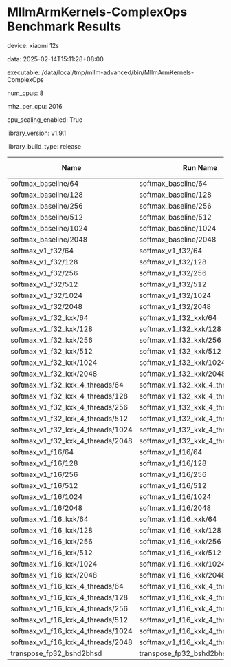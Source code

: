 # MllmArmKernels-ComplexOps Benchmark Results

device: xiaomi 12s

data: 2025-02-14T15:11:28+08:00

executable: /data/local/tmp/mllm-advanced/bin/MllmArmKernels-ComplexOps

num_cpus: 8

mhz_per_cpu: 2016

cpu_scaling_enabled: True

library_version: v1.9.1

library_build_type: release

| Name | Run Name | Run Type | Iterations | Real Time | CPU Time | Time Unit |
| --- | --- | --- | --- | --- | --- | --- |
| softmax_baseline/64 | softmax_baseline/64 | iteration | 3621781 | 194.89267655656627 | 193.52294106131765 | ns |
| softmax_baseline/128 | softmax_baseline/128 | iteration | 1842096 | 382.73815046061026 | 380.250933718981 | ns |
| softmax_baseline/256 | softmax_baseline/256 | iteration | 947935 | 742.2527314856493 | 737.4231017949543 | ns |
| softmax_baseline/512 | softmax_baseline/512 | iteration | 480422 | 1455.1408282727016 | 1445.442217467143 | ns |
| softmax_baseline/1024 | softmax_baseline/1024 | iteration | 244053 | 2883.2161539412764 | 2865.086710673502 | ns |
| softmax_baseline/2048 | softmax_baseline/2048 | iteration | 122559 | 5743.709829366755 | 5708.305477361928 | ns |
| softmax_v1_f32/64 | softmax_v1_f32/64 | iteration | 9306383 | 75.62159670393338 | 75.15925714641229 | ns |
| softmax_v1_f32/128 | softmax_v1_f32/128 | iteration | 4724021 | 148.92306299765855 | 147.9579169948653 | ns |
| softmax_v1_f32/256 | softmax_v1_f32/256 | iteration | 2455048 | 286.7166230635306 | 284.8400727806541 | ns |
| softmax_v1_f32/512 | softmax_v1_f32/512 | iteration | 1264684 | 556.7675814794621 | 553.2257306963636 | ns |
| softmax_v1_f32/1024 | softmax_v1_f32/1024 | iteration | 644339 | 1093.9260513598997 | 1086.738623612726 | ns |
| softmax_v1_f32/2048 | softmax_v1_f32/2048 | iteration | 324795 | 2169.9446943063544 | 2155.641604704505 | ns |
| softmax_v1_f32_kxk/64 | softmax_v1_f32_kxk/64 | iteration | 145130 | 4856.055053964569 | 4825.759353682908 | ns |
| softmax_v1_f32_kxk/128 | softmax_v1_f32_kxk/128 | iteration | 36942 | 19093.746900374234 | 18965.344648367718 | ns |
| softmax_v1_f32_kxk/256 | softmax_v1_f32_kxk/256 | iteration | 9442 | 74344.3688834522 | 73838.77568311802 | ns |
| softmax_v1_f32_kxk/512 | softmax_v1_f32_kxk/512 | iteration | 2279 | 306284.94295302226 | 303620.44361562113 | ns |
| softmax_v1_f32_kxk/1024 | softmax_v1_f32_kxk/1024 | iteration | 590 | 1229834.3034255933 | 1217987.6406779664 | ns |
| softmax_v1_f32_kxk/2048 | softmax_v1_f32_kxk/2048 | iteration | 126 | 5221979.992162984 | 5162931.079365066 | ns |
| softmax_v1_f32_kxk_4_threads/64 | softmax_v1_f32_kxk_4_threads/64 | iteration | 106019 | 6665.278846238522 | 6637.113809788802 | ns |
| softmax_v1_f32_kxk_4_threads/128 | softmax_v1_f32_kxk_4_threads/128 | iteration | 49865 | 13890.47197397015 | 13836.583856412313 | ns |
| softmax_v1_f32_kxk_4_threads/256 | softmax_v1_f32_kxk_4_threads/256 | iteration | 17774 | 39934.72144752469 | 39773.885844492004 | ns |
| softmax_v1_f32_kxk_4_threads/512 | softmax_v1_f32_kxk_4_threads/512 | iteration | 5035 | 139672.11797667894 | 139064.22661370342 | ns |
| softmax_v1_f32_kxk_4_threads/1024 | softmax_v1_f32_kxk_4_threads/1024 | iteration | 1287 | 537898.9409528696 | 533576.7668997676 | ns |
| softmax_v1_f32_kxk_4_threads/2048 | softmax_v1_f32_kxk_4_threads/2048 | iteration | 291 | 2430350.6220302056 | 2410528.542955325 | ns |
| softmax_v1_f16/64 | softmax_v1_f16/64 | iteration | 7433834 | 89.89576684114009 | 89.36416027046079 | ns |
| softmax_v1_f16/128 | softmax_v1_f16/128 | iteration | 4103590 | 172.07175351165432 | 170.90583976469324 | ns |
| softmax_v1_f16/256 | softmax_v1_f16/256 | iteration | 2053899 | 342.2805537106506 | 340.15423591909695 | ns |
| softmax_v1_f16/512 | softmax_v1_f16/512 | iteration | 1038857 | 673.5195700723946 | 669.0205033031477 | ns |
| softmax_v1_f16/1024 | softmax_v1_f16/1024 | iteration | 531186 | 1328.9411769496921 | 1320.317679682823 | ns |
| softmax_v1_f16/2048 | softmax_v1_f16/2048 | iteration | 265967 | 2636.4235638293385 | 2620.309023299885 | ns |
| softmax_v1_f16_kxk/64 | softmax_v1_f16_kxk/64 | iteration | 123157 | 5715.274763265637 | 5677.143353605538 | ns |
| softmax_v1_f16_kxk/128 | softmax_v1_f16_kxk/128 | iteration | 31936 | 22035.428263003625 | 21896.341714679358 | ns |
| softmax_v1_f16_kxk/256 | softmax_v1_f16_kxk/256 | iteration | 8036 | 87602.2093080892 | 87036.34992533585 | ns |
| softmax_v1_f16_kxk/512 | softmax_v1_f16_kxk/512 | iteration | 2036 | 346464.984283498 | 343790.72789783863 | ns |
| softmax_v1_f16_kxk/1024 | softmax_v1_f16_kxk/1024 | iteration | 508 | 1385918.1220420476 | 1374008.2499999958 | ns |
| softmax_v1_f16_kxk/2048 | softmax_v1_f16_kxk/2048 | iteration | 120 | 5864319.874914751 | 5800024.716666652 | ns |
| softmax_v1_f16_kxk_4_threads/64 | softmax_v1_f16_kxk_4_threads/64 | iteration | 94312 | 7075.489248402665 | 7044.215624734935 | ns |
| softmax_v1_f16_kxk_4_threads/128 | softmax_v1_f16_kxk_4_threads/128 | iteration | 47613 | 14771.888055475312 | 14715.530695398389 | ns |
| softmax_v1_f16_kxk_4_threads/256 | softmax_v1_f16_kxk_4_threads/256 | iteration | 15602 | 44299.1883736401 | 44120.34963466233 | ns |
| softmax_v1_f16_kxk_4_threads/512 | softmax_v1_f16_kxk_4_threads/512 | iteration | 4455 | 157997.97732721677 | 157462.80875420844 | ns |
| softmax_v1_f16_kxk_4_threads/1024 | softmax_v1_f16_kxk_4_threads/1024 | iteration | 1142 | 612337.6383449011 | 609405.4299474617 | ns |
| softmax_v1_f16_kxk_4_threads/2048 | softmax_v1_f16_kxk_4_threads/2048 | iteration | 284 | 2462021.345014415 | 2445546.8873239425 | ns |
| transpose_fp32_bshd2bhsd | transpose_fp32_bshd2bhsd | iteration | 219 | 3088719.557043692 | 3061966.566210065 | ns |
